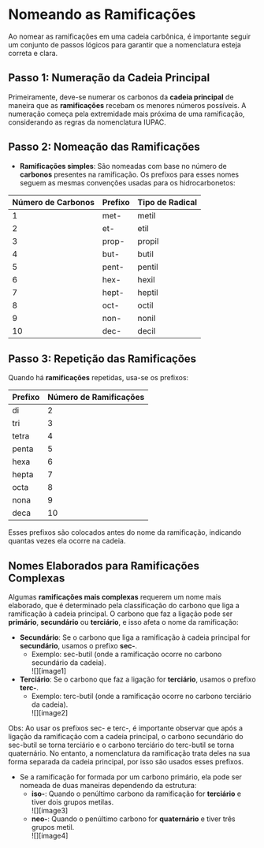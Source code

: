 # **Nomeando as Ramificações**
Ao nomear as ramificações em uma cadeia carbônica, é importante seguir um conjunto de passos lógicos para garantir que a nomenclatura esteja correta e clara.

## **Passo 1: Numeração da Cadeia Principal**

Primeiramente, deve-se numerar os carbonos da **cadeia principal** de maneira que as **ramificações** recebam os menores números possíveis. A numeração começa pela extremidade mais próxima de uma ramificação, considerando as regras da nomenclatura IUPAC.

## **Passo 2: Nomeação das Ramificações**

* **Ramificações simples**: São nomeadas com base no número de **carbonos** presentes na ramificação. Os prefixos para esses nomes seguem as mesmas convenções usadas para os hidrocarbonetos:

| Número de Carbonos | Prefixo | Tipo de Radical |
|--------------------|---------|-----------------|
| 1                  | met-    | metil           |
| 2                  | et-     | etil            |
| 3                  | prop-   | propil          |
| 4                  | but-    | butil           |
| 5                  | pent-   | pentil          |
| 6                  | hex-    | hexil           |
| 7                  | hept-   | heptil          |
| 8                  | oct-    | octil           |
| 9                  | non-    | nonil           |
| 10                 | dec-    | decil           |


## **Passo 3: Repetição das Ramificações**

Quando há **ramificações** repetidas, usa-se os prefixos:

| Prefixo | Número de Ramificações |
|---------|------------------------|
| di      | 2                      |
| tri     | 3                      |
| tetra   | 4                      |
| penta   | 5                      |
| hexa    | 6                      |
| hepta   | 7                      |
| octa    | 8                      |
| nona    | 9                      |
| deca    | 10                     |

Esses prefixos são colocados antes do nome da ramificação, indicando quantas vezes ela ocorre na cadeia.

## **Nomes Elaborados para Ramificações Complexas**

Algumas **ramificações mais complexas** requerem um nome mais elaborado, que é determinado pela classificação do carbono que liga a ramificação à cadeia principal. O carbono que faz a ligação pode ser **primário**, **secundário** ou **terciário**, e isso afeta o nome da ramificação:

* **Secundário**: Se o carbono que liga a ramificação à cadeia principal for **secundário**, usamos o prefixo **sec-**.  
  * Exemplo: sec-butil (onde a ramificação ocorre no carbono secundário da cadeia).  
    ![][image1]  
* **Terciário**: Se o carbono que faz a ligação for **terciário**, usamos o prefixo **terc-**.  
  * Exemplo: terc-butil (onde a ramificação ocorre no carbono terciário da cadeia).  
    ![][image2]

Obs: Ao usar os prefixos sec- e terc-, é importante observar que após a ligação da ramificação com a cadeia principal, o carbono secundário do sec-butil se torna terciário e o carbono terciário do terc-butil se torna quaternário. No entanto, a nomenclatura da ramificação trata deles na sua forma separada da cadeia principal, por isso são usados esses prefixos.

* Se a ramificação for formada por um carbono primário, ela pode ser nomeada de duas maneiras dependendo da estrutura:  
  * **iso-**: Quando o penúltimo carbono da ramificação for **terciário** e tiver dois grupos metilas.  
    ![][image3]  
  * **neo-**: Quando o penúltimo carbono for **quaternário** e tiver três grupos metil.  
    ![][image4]
